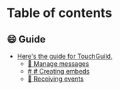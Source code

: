 # Table of contents

## 😄 Guide

* [Here's the guide for TouchGuild.](README.md)
  * [👾 Manage messages](guide/heres-the-guide-for-guilder./manage-messages.md)
  * [# # Creating embeds](guide/heres-the-guide-for-guilder./creating-embeds.md)
  * [🏓 Receiving events](guide/heres-the-guide-for-guilder./receiving-events.md)
